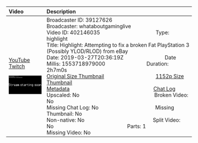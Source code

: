 |Video|Description|
|:---|:---|
|[YouTube](https://www.youtube.com/)<br>[Twitch](https://www.twitch.tv/videos/402146035)<br><br>[<img src="../../../../../39127626/videos/thumbnails_1152p/2019/3/1553718979000_2019_03_27T20_36_19Z_39127626_402146035_videos_thumbnails_1152p_thumb402146035-2048x1152.jpg" width="200">](https://www.youtube.com/)|Broadcaster ID: 39127626          Broadcaster: whataboutgaminglive<br>Video ID: 402146035             Type: highlight<br>Title: Highlight: Attempting to fix a broken Fat PlayStation 3 (Possibly YLOD/RLOD) from eBay<br>Date: 2019-03-27T20:36:19Z        Date Millis: 1553718979000        Duration: 2h7m0s<br>[Original Size Thumbnail](../../../../../39127626/videos/thumbnails_orig/2019/3/1553718979000_2019_03_27T20_36_19Z_39127626_402146035_videos_thumbnails_orig_thumb402146035-0x0.jpg)          [1152p Size Thumbnail](../../../../../39127626/videos/thumbnails_1152p/2019/3/1553718979000_2019_03_27T20_36_19Z_39127626_402146035_videos_thumbnails_1152p_thumb402146035-2048x1152.jpg)<br>[Metadata](../../../../../39127626/videos/metadata/2019/3/1553718979000_2019_03_27T20_36_19Z_39127626_402146035_video_metadata.json)                 [Chat Log](../../../../../39127626/videos/chatlogs/2019/3/2019-03-27T20_36_19Z_39127626_402146035_chat.json)<br>Upscaled: No                Broken Video: No<br>Missing Chat Log: No           Missing Thumbnail: No<br>Non-native: No              Split Video: No               Parts: 1<br>Missing Video: No
